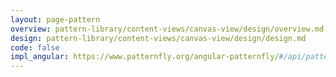 ```yaml
---
layout: page-pattern
overview: pattern-library/content-views/canvas-view/design/overview.md
design: pattern-library/content-views/canvas-view/design/design.md
code: false
impl_angular: https://www.patternfly.org/angular-patternfly/#/api/patternfly.canvas.component:pfCanvas
---
```

